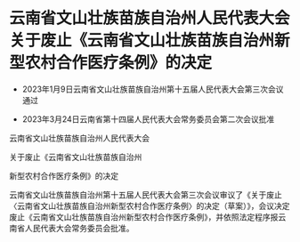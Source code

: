 # 云南省文山壮族苗族自治州人民代表大会关于废止《云南省文山壮族苗族自治州新型农村合作医疗条例》的决定

- 2023年1月9日云南省文山壮族苗族自治州第十五届人民代表大会第三次会议通过

- 2023年3月24日云南省第十四届人民代表大会常务委员会第二次会议批准

<!-- INFO END -->

云南省文山壮族苗族自治州人民代表大会

关于废止《云南省文山壮族苗族自治州

新型农村合作医疗条例》的决定

云南省文山壮族苗族自治州第十五届人民代表大会第三次会议审议了《关于废止〈云南省文山壮族苗族自治州新型农村合作医疗条例〉的决定（草案）》，会议决定废止《云南省文山壮族苗族自治州新型农村合作医疗条例》，并依照法定程序报云南省人民代表大会常务委员会批准。
